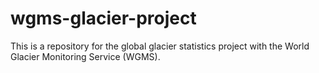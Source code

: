 # wgms-glacier-project
This is a repository for the global glacier statistics project with the World Glacier Monitoring Service (WGMS).
